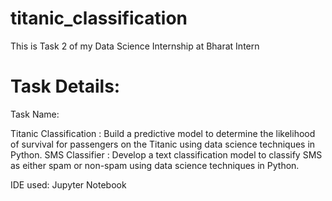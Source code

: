 # titanic_classification
This is Task 2 of my Data Science Internship at Bharat Intern 
# Task Details:
Task Name:

Titanic Classification : 
Build a predictive model to determine the likelihood of survival for passengers on the Titanic using data science techniques in Python.
SMS Classifier : Develop a text classification model to classify SMS as either spam or non-spam using data science techniques in Python.

IDE used: Jupyter Notebook
